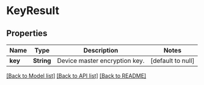 # KeyResult

## Properties
Name | Type | Description | Notes
------------ | ------------- | ------------- | -------------
**key** | **String** | Device master encryption key. | [default to null]

[[Back to Model list]](../README.md#documentation-for-models) [[Back to API list]](../README.md#documentation-for-api-endpoints) [[Back to README]](../README.md)


